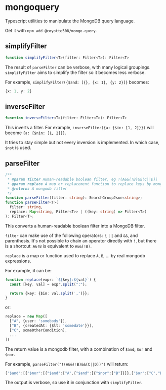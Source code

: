 # mongoquery

Typescript utilities to manipulate the MongoDB query language.

Get it with `npm add @coyotte508/mongo-query`.

## simplifyFilter

```ts
function simplifyFilter<T>(filter: Filter<T>): Filter<T>
```

The result of `parseFilter` can be verbose, with many logical groupings. `simplifyFilter` aims to simplify the filter so it becomes less verbose.

For example, `simplifyFilter({$and: [{}, {x: 1}, {y: 2}]}` becomes:

```ts
{x: 1, y: 2}
```

## inverseFilter

```ts
function inverseFilter<T>(filter: Filter<T>): Filter<T>
```

This inverts a filter. For example, `inverseFilter({a: {$in: [1, 2]}})` will become `{a: {$nin: [1, 2]}}`.

It tries to stay simple but not every inversion is implemented. In which case, `$not` is used.

## parseFilter

```ts
/**
 * @param filter Human-readable boolean filter, eg !(A&&(!B)&&(C||D))
 * @param replace A map or replacement function to replace keys by mongodb filters
 * @returns A mongodb filter
 */
function parseFilter(filter: string): SearchGroupJson<string>;
function parseFilter<T>(
  filter: string,
  replace: Map<string, Filter<T>> | ((key: string) => Filter<T>)
): Filter<T>;
```

This converts a human-readable boolean filter into a MongoDB filter.

`filter` can make use of the following operators: `!`, `||` and `&&`, and parenthesis. It's not possible to chain an operator directly with `!`, but
there is a shortcut: `A&!B` is equivalent to `A&&(!B)`.

`replace` is a map or function used to replace `A`, `B`, ... by real mongodb expressions.

For example, it can be:

```ts
function replace(expr: `${key}:${val}`) {
  const [key, val] = expr.split(":");

  return {key: {$in: val.split(',')}};
}
```

or:

```ts
replace = new Map([
  ["A", {user: 'somebody'}],
  ["B", {createdAt: {$lt: 'somedate'}}],
  ["C", someOtherCondition],
  ...
])
```

The return value is a mongodb filter, with a combination of `$and`, `$or` and `$nor`.

For example, `parseFilter("!(A&&(!B)&&(C||D))")` will return:

```ts
{"$and":[{"$nor":[{"$and":["A",{"$and":[{"$nor":["B"]}]},{"$or":["C","D"]}]}]}]}
```

The output is verbose, so use it in conjunction with `simplifyFilter`.
